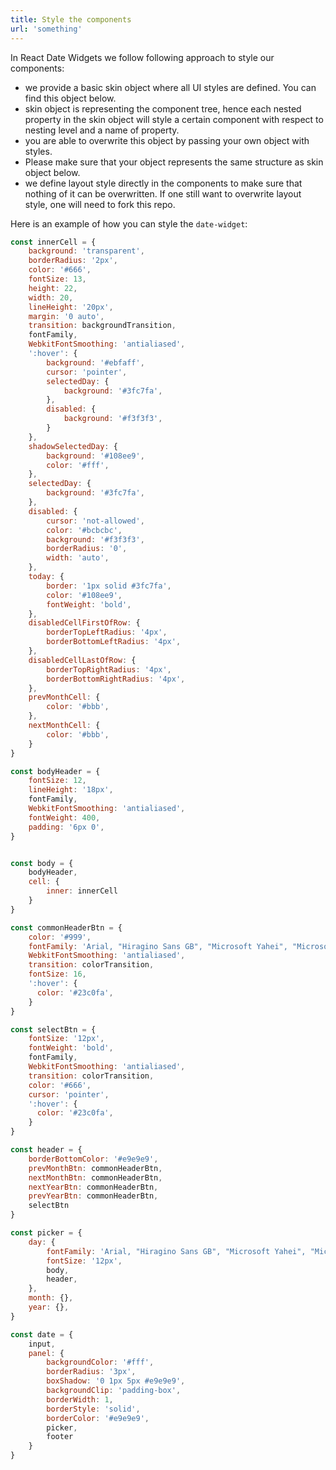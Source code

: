 ```yaml
---
title: Style the components
url: 'something'
---
```


In React Date Widgets we follow following approach to style our components:

- we provide a basic skin object where all UI styles are defined. You can find this object below.
- skin object is representing the component tree, hence each nested property in the skin object will style a certain component with respect to nesting level and a name of property.
- you are able to overwrite this object by passing your own object with styles.
- Please make sure that your object represents the same structure as skin object below.
- we define layout style directly in the components to make sure that nothing of it can be overwritten. If one still want to overwrite layout style, one will need to fork this repo.



Here is an example of how you can style the `date-widget`:
```js
const innerCell = {
    background: 'transparent',
    borderRadius: '2px',
    color: '#666',
    fontSize: 13,
    height: 22,
    width: 20,
    lineHeight: '20px',
    margin: '0 auto',
    transition: backgroundTransition,
    fontFamily,
    WebkitFontSmoothing: 'antialiased',
    ':hover': {
        background: '#ebfaff',
        cursor: 'pointer',
        selectedDay: {
            background: '#3fc7fa',
        },
        disabled: {
            background: '#f3f3f3',
        }
    },
    shadowSelectedDay: {
        background: '#108ee9',
        color: '#fff',
    },
    selectedDay: {
        background: '#3fc7fa',
    },
    disabled: {
        cursor: 'not-allowed',
        color: '#bcbcbc',
        background: '#f3f3f3',
        borderRadius: '0',
        width: 'auto',
    },
    today: {
        border: '1px solid #3fc7fa',
        color: '#108ee9',
        fontWeight: 'bold',
    },
    disabledCellFirstOfRow: {
        borderTopLeftRadius: '4px',
        borderBottomLeftRadius: '4px',
    },
    disabledCellLastOfRow: {
        borderTopRightRadius: '4px',
        borderBottomRightRadius: '4px',
    },
    prevMonthCell: {
        color: '#bbb',
    },
    nextMonthCell: {
        color: '#bbb',
    }
}

const bodyHeader = {
    fontSize: 12,
    lineHeight: '18px',
    fontFamily,
    WebkitFontSmoothing: 'antialiased',
    fontWeight: 400,
    padding: '6px 0',
}


const body = {
    bodyHeader,
    cell: {
        inner: innerCell
    }
}

const commonHeaderBtn = {
    color: '#999',
    fontFamily: 'Arial, "Hiragino Sans GB", "Microsoft Yahei", "Microsoft Sans Serif", sans-serif',
    WebkitFontSmoothing: 'antialiased',
    transition: colorTransition,
    fontSize: 16,
    ':hover': {
      color: '#23c0fa',
    }
}

const selectBtn = {
    fontSize: '12px',
    fontWeight: 'bold',
    fontFamily,
    WebkitFontSmoothing: 'antialiased',
    transition: colorTransition,
    color: '#666',
    cursor: 'pointer',
    ':hover': {
      color: '#23c0fa',
    }
}

const header = {
    borderBottomColor: '#e9e9e9',
    prevMonthBtn: commonHeaderBtn,
    nextMonthBtn: commonHeaderBtn,
    nextYearBtn: commonHeaderBtn,
    prevYearBtn: commonHeaderBtn,
    selectBtn
}

const picker = {
    day: {
        fontFamily: 'Arial, "Hiragino Sans GB", "Microsoft Yahei", "Microsoft Sans Serif", "WenQuanYi Micro Hei", sans-serif',
        fontSize: '12px',
        body,
        header,
    },
    month: {},
    year: {},
}

const date = {
    input,
    panel: {
        backgroundColor: '#fff',
        borderRadius: '3px',
        boxShadow: '0 1px 5px #e9e9e9',
        backgroundClip: 'padding-box',
        borderWidth: 1,
        borderStyle: 'solid',
        borderColor: '#e9e9e9',
        picker,
        footer
    }
}
```
